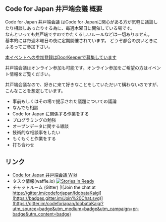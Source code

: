 Code for Japan 井戸端会議 概要
---------------------

Code for Japan 井戸端会議 はCode for Japanに関心がある方が気軽に議論したり相談しあったりする為に、毎週木曜日に開催している場です。  
なんといっても井戸端ですのでかたくるしいルールなどは一切ありません。    
基本的には毎週木曜日の夜に定期開催されています。
どうぞ都合の良いときにふるってご参加下さい。  

[本イベントへの参加登録はDoorKeeperで募集しています](https://codeforjapan.doorkeeper.jp/)

井戸端会議はオンライン参加も可能です。オンライン参加をご希望の方はイベント情報をご覧ください。

井戸端会議なので、好きに来て好きなことをしていただいて構わないのですが、こんなことを想定しています。

* 事前もしくはその場で提示された議題についての議論
* なんでも相談
* Code for Japan に関係する作業をする
* プログラミングの勉強
* オープンデータに関する雑談
* 技術的な相談事をしたい
* もくもくと作業をする
* 打ち合わせ

リンク
------------

* [Code for Japan 井戸端会議 Wiki](https://github.com/codeforjapan/IdobataKaigi/wiki/Code-for-Japan-%E4%BA%95%E6%88%B8%E7%AB%AF%E4%BC%9A%E8%AD%B0-Wiki)
* タスク情報(waffle.io)   [![Stories in Ready](https://badge.waffle.io/codeforjapan/idobatakaigi.png?label=ready&title=Ready)](https://waffle.io/codeforjapan/idobatakaigi)
* チャットルーム (Gitter)  [![Join the chat at https://gitter.im/codeforjapan/IdobataKaigi](https://badges.gitter.im/Join%20Chat.svg)](https://gitter.im/codeforjapan/IdobataKaigi?utm_source=badge&utm_medium=badge&utm_campaign=pr-badge&utm_content=badge)

